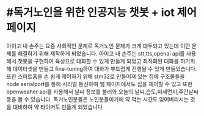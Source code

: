 #독거노인을 위한 인공지능 챗봇 + iot 제어페이지
===

아이고 내 손주는 요즘 사회적인 문제로 독거노인 문제가 크게 대두되고 있는데 이런 문제를 해결하기 위해 제작하게 되었습니다. 아이고 내 손주는 stt,tts,openai api를 사용해서 챗봇을 구현하여 육성으로 대화할 수 있게 만들게 되었고 최적화된 대화를 하기위해 데이터셋을 만들고 fine-tuning하여 대화가 부드럽게 진행될 수 있게 만들었습니다. 또한 스마트홈을 손 쉽게 제어하기 위해 stm32로 만들어져 있는 집에 구조물들을 node serialport를 통해 시리얼 통신하여 웹 페이지에서도 집을 제어할 수 있고 또한 openweaher api를 사용해서 날씨 정보를 불러와 오늘의 날씨,습도,미세먼지,주간날씨등을 볼 수 있습니다. 독거노인분들은 노인분들이기에 약 먹는 시간도 잊어버리시는 것을 대비하여 약 타이머도 만들게 되었습니다